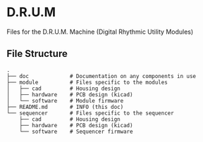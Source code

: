 # D.R.U.M
Files for the D.R.U.M. Machine
(Digital Rhythmic Utility Modules)

## File Structure

```
.
├── doc             # Documentation on any components in use
├── module          # Files specific to the modules
│   ├── cad         # Housing design
│   ├── hardware    # PCB design (kicad)
│   └── software    # Module firmware
├── README.md       # INFO (this doc)
└── sequencer       # Files specific to the sequencer
    ├── cad         # Housing design
    ├── hardware    # PCB design (kicad)
    └── software    # Sequencer firmware
```
